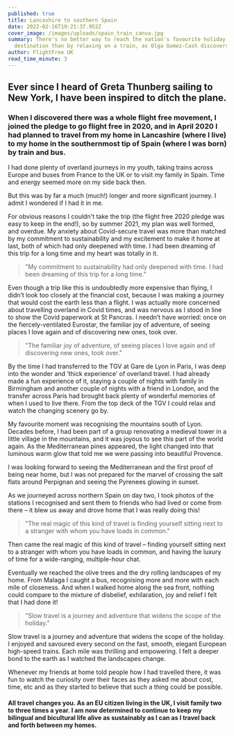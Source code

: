 ```yaml
---
published: true
title: Lancashire to southern Spain
date: 2022-02-16T19:21:37.952Z
cover_image: /images/uploads/spain_train_canva.jpg
summary: There's no better way to reach the nation's favourite holiday
  destination than by relaxing on a train, as Olga Gomez-Cash discovers.
author: FlightFree UK
read_time_minute: 3
---
```

## Ever since I heard of Greta Thunberg sailing to New York, I have been inspired to ditch the plane. 

### When I discovered there was a whole flight free movement, I joined the pledge to go flight free in 2020, and in April 2020 I had planned to travel from my home in Lancashire (where I live) to my home in the southernmost tip of Spain (where I was born) by train and bus. 

I had done plenty of overland journeys in my youth, taking trains across Europe and buses from France to the UK or to visit my family in Spain. Time and energy seemed more on my side back then. 

But this was by far a much (much!) longer and more significant journey. I admit I wondered if I had it in me.

For obvious reasons I couldn't take the trip (the flight free 2020 pledge was easy to keep in the end!), so by summer 2021, my plan was well formed, and overdue. My anxiety about Covid-secure travel was more than matched by my commitment to sustainability and my excitement to make it home at last, both of which had only deepened with time. I had been dreaming of this trip for a long time and my heart was totally in it.

> "My commitment to sustainability had only deepened with time. I had been dreaming of this trip for a long time."

Even though a trip like this is undoubtedly more expensive than flying, I didn’t look too closely at the financial cost, because I was making a journey that would cost the earth less than a flight. I was actually more concerned about travelling overland in Covid times, and was nervous as I stood in line to show the Covid paperwork at St Pancras. I needn’t have worried: once on the fiercely-ventilated Eurostar, the familiar joy of adventure, of seeing places I love again and of discovering new ones, took over.

> "The familiar joy of adventure, of seeing places I love again and of discovering new ones, took over."

By the time I had transferred to the TGV at Gare de Lyon in Paris, I was deep into the wonder and ‘thick experience’ of overland travel. I had already made a fun experience of it, staying a couple of nights with family in Birmingham and another couple of nights with a friend in London, and the transfer across Paris had brought back plenty of wonderful memories of when I used to live there. From the top deck of the TGV I could relax and watch the changing scenery go by.

My favourite moment was recognising the mountains south of Lyon. Decades before, I had been part of a group renovating a medieval tower in a little village in the mountains, and it was joyous to see this part of the world again. As the Mediterranean pines appeared, the light changed into that luminous warm glow that told me we were passing into beautiful Provence. 

I was looking forward to seeing the Mediterranean and the first proof of being near home, but I was not prepared for the marvel of crossing the salt flats around Perpignan and seeing the Pyrenees glowing in sunset.

As we journeyed across northern Spain on day two, I took photos of the stations I recognised and sent them to friends who had lived or come from there – it blew us away and drove home that I was really doing this!

> "The real magic of this kind of travel is finding yourself sitting next to a stranger with whom you have loads in common."

Then came the real magic of this kind of travel – finding yourself sitting next to a stranger with whom you have loads in common, and having the luxury of time for a wide-ranging, multiple-hour chat. 

Eventually we reached the olive trees and the dry rolling landscapes of my home. From Malaga I caught a bus, recognising more and more with each mile of closeness. And when I walked home along the sea front, nothing could compare to the mixture of disbelief, exhilaration, joy and relief I felt that I had done it!

> "Slow travel is a journey and adventure that widens the scope of the holiday."

Slow travel is a journey and adventure that widens the scope of the holiday. I enjoyed and savoured every second on the fast, smooth, elegant European high-speed trains. Each mile was thrilling and empowering. I felt a deeper bond to the earth as I watched the landscapes change. 

Whenever my friends at home told people how I had travelled there, it was fun to watch the curiosity over their faces as they asked me about cost, time, etc and as they started to believe that such a thing could be possible. 

#### All travel changes you. As an EU citizen living in the UK, I visit family two to three times a year. I am now determined to continue to keep my bilingual and bicultural life alive as sustainably as I can as I travel back and forth between my homes.